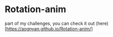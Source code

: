 # Rotation-anim
 part of my challenges, you can check it out (here)[https://aognyan.github.io/Rotation-anim/]
